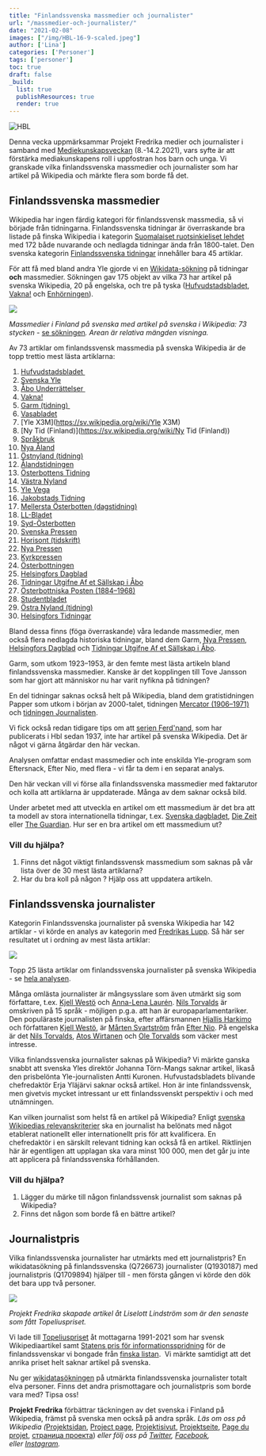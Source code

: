 ```yaml
---
title: "Finlandssvenska massmedier och journalister"
url: "/massmedier-och-journalister/"
date: "2021-02-08"
images: ["/img/HBL-16-9-scaled.jpeg"]
author: ['Lina']
categories: ['Personer']
tags: ['personer']
toc: true
draft: false
_build:
  list: true
  publishResources: true
  render: true
---
```


![HBL](/img/HBL-16-9-scaled.jpeg)


Denna vecka uppmärksammar Projekt Fredrika medier och journalister i samband med [Mediekunskapsveckan](https://www.mediataitoviikko.fi/pa-svenska/) (8.-14.2.2021), vars syfte är att förstärka mediakunskapens roll i uppfostran hos barn och unga. Vi granskade vilka finlandssvenska massmedier och journalister som har artikel på Wikipedia och märkte flera som borde få det. 

## Finlandssvenska massmedier

Wikipedia har ingen färdig kategori för finlandssvensk massmedia, så vi började från tidningarna. Finlandssvenska tidningar är överraskande bra listade på finska Wikipedia i kategorin [Suomalaiset ruotsinkieliset lehdet](https://fi.wikipedia.org/wiki/Luokka:Suomalaiset_ruotsinkieliset_lehdet) med 172 både nuvarande och nedlagda tidningar ända från 1800-talet. Den svenska kategorin [Finlandssvenska tidningar](https://sv.wikipedia.org/wiki/Kategori:Finlandssvenska_tidningar) innehåller bara 45 artiklar. 

För att få med bland andra Yle gjorde vi en [Wikidata-sökning](https://query.wikidata.org/#SELECT%20DISTINCT%20%3Fitem%20%3FitemLabel%20%3Fdescsv%20%3Fdescfi%20%3Fverketsspr%C3%A5kLabel%20%3Fupph%C3%B6rtLabel%20%3Fsv_title%20%3Ffi_title%20%3Fen_title%0A%0AWHERE%20%7B%0A%20%20%23%20massmedia%20eller%20tidning%0A%20%20VALUES%20%3Fformat%20%7Bwd%3AQ11033%20wd%3AQ1002697%7D.%0A%20%20%0A%20%20%23%20land%20eller%20ursprungsland%20Finland%0A%20%20%7B%3Fitem%20wdt%3AP31%2Fwdt%3AP279%2a%20%3Fformat.%20%3Fitem%20wdt%3AP495%20wd%3AQ33.%7D%0A%20%20UNION%20%7B%3Fitem%20wdt%3AP31%2Fwdt%3AP279%2a%20%3Fformat.%20%3Fitem%20wdt%3AP17%20%20wd%3AQ33.%7D%0A%0A%20%20%23%20verkets%20spr%C3%A5k%20svenska%0A%20%20VALUES%20%3Fverketsspr%C3%A5k%20%7Bwd%3AQ9027%7D.%0A%20%20%3Fitem%20wdt%3AP407%20%3Fverketsspr%C3%A5k.%20%0A%20%20%0A%20%20%23%20upph%C3%B6rt%0A%20%20OPTIONAL%20%7B%3Fitem%20wdt%3AP576%20%3Fupph%C3%B6rt.%7D%0A%20%20%0A%20%20%23%20wikidata%20beskrivning%0A%20%20OPTIONAL%7B%3Fitem%20schema%3Adescription%20%3Fdescsv%20.%20FILTER%28lang%28%3Fdescsv%29%3D%27sv%27%29%20%7D%0A%20%20OPTIONAL%7B%3Fitem%20schema%3Adescription%20%3Fdescfi%20.%20FILTER%28lang%28%3Fdescfi%29%3D%27fi%27%29%20%7D%0A%0A%20%20%23%20wipedia%20artikelnamn%0A%20%20OPTIONAL%7B%20%3Fwpsv%20schema%3Aabout%20%3Fitem%20.%20%3Fwpsv%20schema%3AisPartOf%20%3Chttps%3A%2F%2Fsv.wikipedia.org%2F%3E%3Bschema%3Aname%20%3Fsv_title.%7D%0A%20%20OPTIONAL%7B%20%3Fwpfi%20schema%3Aabout%20%3Fitem%20.%20%3Fwpfi%20schema%3AisPartOf%20%3Chttps%3A%2F%2Ffi.wikipedia.org%2F%3E%3Bschema%3Aname%20%3Ffi_title.%7D%0A%20%20OPTIONAL%7B%20%3Fwpen%20schema%3Aabout%20%3Fitem%20.%20%3Fwpen%20schema%3AisPartOf%20%3Chttps%3A%2F%2Fen.wikipedia.org%2F%3E%3Bschema%3Aname%20%3Fen_title.%7D%0A%0A%20%20SERVICE%20wikibase%3Alabel%20%7B%20bd%3AserviceParam%20wikibase%3Alanguage%20%22sv%22.%20%7D%0A%7D%0A%0AORDER%20BY%20%3FitemLabel%0A%0A) på tidningar **och** massmedier. Sökningen gav 175 objekt av vilka 73 har artikel på svenska Wikipedia, 20 på engelska, och tre på tyska ([Hufvudstadsbladet](https://sv.wikipedia.org/wiki/Hufvudstadsbladet), [Vakna!](https://sv.wikipedia.org/wiki/Vakna!) och [Enhörningen](https://sv.wikipedia.org/wiki/Enh%C3%B6rningen_(tidskrift))).

![](/2021/02/image-1024x345.png)

_Massmedier i Finland på svenska med artikel på svenska i Wikipedia: 73 stycken -_ [se sökningen](https://query.wikidata.org/#SELECT%20DISTINCT%20%3Fitem%20%3FitemLabel%20%3Fdescsv%20%3Fdescfi%20%3Fverketsspr%C3%A5kLabel%20%3Fupph%C3%B6rtLabel%20%3Fsv_title%20%3Ffi_title%20%3Fen_title%0A%0AWHERE%20%7B%0A%20%20%23%20massmedia%20eller%20tidning%0A%20%20VALUES%20%3Fformat%20%7Bwd%3AQ11033%20wd%3AQ1002697%7D.%0A%20%20%0A%20%20%23%20land%20eller%20ursprungsland%20Finland%0A%20%20%7B%3Fitem%20wdt%3AP31%2Fwdt%3AP279%2a%20%3Fformat.%20%3Fitem%20wdt%3AP495%20wd%3AQ33.%7D%0A%20%20UNION%20%7B%3Fitem%20wdt%3AP31%2Fwdt%3AP279%2a%20%3Fformat.%20%3Fitem%20wdt%3AP17%20%20wd%3AQ33.%7D%0A%0A%20%20%23%20verkets%20spr%C3%A5k%20svenska%0A%20%20VALUES%20%3Fverketsspr%C3%A5k%20%7Bwd%3AQ9027%7D.%0A%20%20%3Fitem%20wdt%3AP407%20%3Fverketsspr%C3%A5k.%20%0A%20%20%0A%20%20%23%20upph%C3%B6rt%0A%20%20OPTIONAL%20%7B%3Fitem%20wdt%3AP576%20%3Fupph%C3%B6rt.%7D%0A%20%20%0A%20%20%23%20wikidata%20beskrivning%0A%20%20OPTIONAL%7B%3Fitem%20schema%3Adescription%20%3Fdescsv%20.%20FILTER%28lang%28%3Fdescsv%29%3D%27sv%27%29%20%7D%0A%20%20OPTIONAL%7B%3Fitem%20schema%3Adescription%20%3Fdescfi%20.%20FILTER%28lang%28%3Fdescfi%29%3D%27fi%27%29%20%7D%0A%0A%20%20%23%20wipedia%20artikelnamn%0A%20%20OPTIONAL%7B%20%3Fwpsv%20schema%3Aabout%20%3Fitem%20.%20%3Fwpsv%20schema%3AisPartOf%20%3Chttps%3A%2F%2Fsv.wikipedia.org%2F%3E%3Bschema%3Aname%20%3Fsv_title.%7D%0A%20%20OPTIONAL%7B%20%3Fwpfi%20schema%3Aabout%20%3Fitem%20.%20%3Fwpfi%20schema%3AisPartOf%20%3Chttps%3A%2F%2Ffi.wikipedia.org%2F%3E%3Bschema%3Aname%20%3Ffi_title.%7D%0A%20%20OPTIONAL%7B%20%3Fwpen%20schema%3Aabout%20%3Fitem%20.%20%3Fwpen%20schema%3AisPartOf%20%3Chttps%3A%2F%2Fen.wikipedia.org%2F%3E%3Bschema%3Aname%20%3Fen_title.%7D%0A%0A%20%20SERVICE%20wikibase%3Alabel%20%7B%20bd%3AserviceParam%20wikibase%3Alanguage%20%22sv%22.%20%7D%0A%7D%0A%0AORDER%20BY%20%3FitemLabel%0A%0A)_. Arean är relativa mängden visninga._

Av 73 artiklar om finlandssvensk massmedia på svenska Wikipedia är de topp trettio mest lästa artiklarna:

1.  [Hufvudstadsbladet ](https://sv.wikipedia.org/wiki/Hufvudstadsbladet)
2.  [Svenska Yle](https://sv.wikipedia.org/wiki/Svenska_Yle)
3.  [Åbo Underrättelser ](https://sv.wikipedia.org/wiki/%C3%85bo_Underr%C3%A4ttelser)
4.  [Vakna!](https://sv.wikipedia.org/wiki/Vakna!)
5.  [Garm (tidning) ](https://sv.wikipedia.org/wiki/Garm_(tidskrift))
6.  [Vasabladet](https://sv.wikipedia.org/wiki/Vasabladet)
7.  [Yle X3M](https://sv.wikipedia.org/wiki/Yle X3M)
8.  [Ny Tid (Finland)](https://sv.wikipedia.org/wiki/Ny Tid (Finland))
9.  [Språkbruk](https://sv.wikipedia.org/wiki/Spr%C3%A5kbruk)
10.  [Nya Åland](https://sv.wikipedia.org/wiki/Nya_Åland)
11.  [Östnyland (tidning)](https://sv.wikipedia.org/wiki/%C3%96stnyland_(tidning))
12.  [Ålandstidningen](https://sv.wikipedia.org/wiki/%C3%85landstidningen)
13.  [Österbottens Tidning](https://sv.wikipedia.org/wiki/%C3%96sterbottens_Tidning)
14.  [Västra Nyland](https://sv.wikipedia.org/wiki/V%C3%A4stra_Nyland)
15.  [Yle Vega](https://sv.wikipedia.org/wiki/Yle_Vega)
16.  [Jakobstads Tidning](https://sv.wikipedia.org/wiki/Jakobstads_Tidning)
17.  [Mellersta Österbotten (dagstidning)](https://sv.wikipedia.org/wiki/Mellersta_%C3%96sterbotten_(dagstidning))
18.  [LL-Bladet](https://sv.wikipedia.org/wiki/LL-Bladet)
19.  [Syd-Österbotten](https://sv.wikipedia.org/wiki/Syd-%C3%96sterbotten)
20.  [Svenska Pressen](https://sv.wikipedia.org/wiki/Svenska_Pressen)
21.  [Horisont (tidskrift)](https://sv.wikipedia.org/wiki/Horisont_(tidskrift))
22.  [Nya Pressen](https://sv.wikipedia.org/wiki/Nya_Pressen)
23.  [Kyrkpressen](https://sv.wikipedia.org/wiki/Kyrkpressen)
24.  [Österbottningen](https://sv.wikipedia.org/wiki/%C3%96sterbottningen)
25.  [Helsingfors Dagblad](https://sv.wikipedia.org/wiki/Helsingfors_Dagblad)
26.  [Tidningar Utgifne Af et Sällskap i Åbo](https://sv.wikipedia.org/wiki/Tidningar_Utgifne_Af_et_S%C3%A4llskap_i_%C3%85bo)
27.  [Österbottniska Posten (1884–1968)](https://sv.wikipedia.org/wiki/%C3%96sterbottniska_Posten_(1884%E2%80%931968))
28.  [Studentbladet](https://sv.wikipedia.org/wiki/Studentbladet)
29.  [Östra Nyland (tidning)](https://sv.wikipedia.org/wiki/%C3%96stra_Nyland_(tidning))
30.  [Helsingfors Tidningar](https://sv.wikipedia.org/wiki/Helsingfors_Tidningar)

Bland dessa finns (föga överraskande) våra ledande massmedier, men också flera nedlagda historiska tidningar, bland dem Garm, [Nya Pressen](https://sv.wikipedia.org/wiki/Nya_Pressen), [Helsingfors Dagblad](https://sv.wikipedia.org/wiki/Helsingfors_Dagblad) och [Tidningar Utgifne Af et Sällskap i Åbo](https://sv.wikipedia.org/wiki/Tidningar_Utgifne_Af_et_S%C3%A4llskap_i_%C3%85bo).

Garm, som utkom 1923–1953, är den femte mest lästa artikeln bland finlandssvenska massmedier. Kanske är det kopplingen till Tove Jansson som har gjort att människor nu har varit nyfikna på tidningen?

En del tidningar saknas också helt på Wikipedia, bland dem gratistidningen Papper som utkom i början av 2000-talet, tidningen [Mercator (1906–1971)](https://fi.wikipedia.org/wiki/Mercator_(lehti)) och [tidningen Journalisten](https://fi.wikipedia.org/wiki/Journalisti_(lehti)).

Vi fick också redan tidigare tips om att [serien Ferd'nand](https://fi.wikipedia.org/wiki/Ferd%E2%80%99nand), som har publicerats i Hbl sedan 1937, inte har artikel på svenska Wikipedia. Det är något vi gärna åtgärdar den här veckan.

Analysen omfattar endast massmedier och inte enskilda Yle-program som Eftersnack, Efter Nio, med flera - vi får ta dem i en separat analys.

Den här veckan vill vi förse alla finlandssvenska massmedier med faktarutor och kolla att artiklarna är uppdaterade. Många av dem saknar också bild.

Under arbetet med att utveckla en artikel om ett massmedium är det bra att ta modell av stora internationella tidningar, t.ex. [Svenska dagbladet](https://sv.wikipedia.org/wiki/Svenska_Dagbladet), [Die Zeit](https://de.wikipedia.org/wiki/Die_Zeit) eller [The Guardian](https://de.wikipedia.org/wiki/The_Guardian). Hur ser en bra artikel om ett massmedium ut?

### Vill du hjälpa?

1.  Finns det något viktigt finlandssvensk massmedium som saknas på vår lista över de 30 mest lästa artiklarna?
2.  Har du bra koll på någon ? Hjälp oss att uppdatera artikeln.

## Finlandssvenska journalister

Kategorin Finlandssvenska journalister på svenska Wikipedia har 142 artiklar - vi körde en analys av kategorin med [Fredrikas Lupp](https://projektfredrika.fi/fredrikas-lupp/). Så här ser resultatet ut i ordning av mest lästa artiklar: 

![](https://lh3.googleusercontent.com/SRwHgm1n67a6Thd2NI8sDUImcaxV1Wo3NFt3k2UEsQMYa_B2OdRwayk3wHP4m1ojeA3Yhf4FKgIwYyMdi3KT2iGbtkPKiGTQ6JvUDF2NRE2njWaA9nOCwQodBB8AD7tY4C-pZJRi)

Topp 25 lästa artiklar om finlandssvenska journalister på svenska Wikipedia - se [hela analysen](https://wiki.projektfredrika.fi/Finlandssvenska_journalister).

Många omlästa journalister är mångsysslare som även utmärkt sig som författare, t.ex. [Kjell Westö](https://sv.wikipedia.org/wiki/Kjell_West%C3%B6) och [Anna-Lena Laurén](https://sv.wikipedia.org/wiki/Anna-Lena_Laur%C3%A9n). [Nils Torvalds](https://sv.wikipedia.org/wiki/Nils_Torvalds) är omskriven på 15 språk - möjligen p.g.a. att han är europaparlamentariker. Den populäraste journalisten på finska, efter affärsmannen [Hjallis Harkimo](https://sv.wikipedia.org/wiki/Hjallis_Harkimo) och författaren [Kjell Westö](https://sv.wikipedia.org/wiki/Kjell_West%C3%B6), är [Mårten Svartström](https://sv.wikipedia.org/wiki/M%C3%A5rten_Svartstr%C3%B6m) från [Efter Nio](https://sv.wikipedia.org/wiki/Efter_Nio). På engelska är det [Nils Torvalds](https://sv.wikipedia.org/wiki/Nils_Torvalds), [Atos Wirtanen](https://sv.wikipedia.org/wiki/Atos_Wirtanen) och [Ole Torvalds](https://sv.wikipedia.org/wiki/Ole_Torvalds) som väcker mest intresse.

Vilka finlandssvenska journalister saknas på Wikipedia? Vi märkte ganska snabbt att svenska Yles direktör Johanna Törn-Mangs saknar artikel, likaså den prisbelönta Yle-journalisten Antti Kuronen. Hufvustadsbladets blivande chefredaktör Erja Yläjärvi saknar också artikel. Hon är inte finlandssvensk, men givetvis mycket intressant ur ett finlandssvenskt perspektiv i och med utnämningen.

Kan vilken journalist som helst få en artikel på Wikipedia? Enligt [svenska Wikipedias relevanskriterier](https://sv.wikipedia.org/wiki/Wikipedia:Relevanskriterier) ska en journalist ha belönats med något etablerat nationellt eller internationellt pris för att kvalificera. En chefredaktör i en särskilt relevant tidning kan också få en artikel. Riktlinjen här är egentligen att upplagan ska vara minst 100 000, men det går ju inte att applicera på finlandssvenska förhållanden.

### Vill du hjälpa?

1.  Lägger du märke till någon finlandssvensk journalist som saknas på Wikipedia?
2.  Finns det någon som borde få en bättre artikel?

## Journalistpris

Vilka finlandssvenska journalister har utmärkts med ett journalistpris? En wikidatasökning på finlandssvenska (Q726673) journalister (Q1930187) med journalistpris (Q1709894) hjälper till - men första gången vi körde den dök det bara upp två personer. 

![](https://lh3.googleusercontent.com/SQCqlZ9SYV4Zka5sTXBVDDGUtf-gf1p8CQX8oKPqugu63TqSll8uVKYqQ6cHH8r-Da64AdVUsMZ3wvXXuuhAnTjmGgZzuq8THAjFkV4eb3jS8Nbj4fNn2gNFx1eVCzRpw_oNLw3l)

_Projekt Fredrika skapade artikel åt Liselott Lindström som är den senaste som fått Topeliuspriset._

Vi lade till [Topeliuspriset](https://sv.wikipedia.org/wiki/Topeliuspriset) åt mottagarna 1991-2021 som har svensk Wikipediaartikel samt [Statens pris för informationsspridning](https://www.wikidata.org/wiki/Q11897474) för de finlandssvenskar vi bongade från [finska listan](https://fi.wikipedia.org/wiki/Tiedonjulkistamisen_valtionpalkinto).  Vi märkte samtidigt att det anrika priset helt saknar artikel på svenska.

Nu ger [wikidatasökningen](https://query.wikidata.org/#%23%20finlandssvenska%20%28Q726673%29%20journalister%20%28Q1930187%29%20eller%20dess%20underklass%20med%20journalistpris%20%28Q1709894%29%0ASELECT%20DISTINCT%20%3Fperson%20%3FpersonLabel%20%3FpersonDescription%20%0A%20%20%28GROUP_CONCAT%28DISTINCT%20%3Flife%3BSEPARATOR%3D%22%2C%20%22%29%20AS%20%3Flevands%C3%A5r%29%20%0A%20%20%28GROUP_CONCAT%28DISTINCT%20%3Fp106label%3BSEPARATOR%3D%22%2C%20%22%29%20AS%20%3Foccupations%29%20%0A%20%20%28GROUP_CONCAT%28DISTINCT%20%3Fp166label%3BSEPARATOR%3D%22%2C%20%22%29%20AS%20%3Flitteraturpris%29%20%0A%0A%20%20%28GROUP_CONCAT%28DISTINCT%20%3Fwpsv_title%3BSEPARATOR%3D%22%2C%20%22%29%20AS%20%3Fsv_title%29%20%0A%20%20%28GROUP_CONCAT%28DISTINCT%20%3Fwpfi_title%3BSEPARATOR%3D%22%2C%20%22%29%20AS%20%3Ffi_title%29%20%0A%20%20%28GROUP_CONCAT%28DISTINCT%20%3Fwpen_title%3BSEPARATOR%3D%22%2C%20%22%29%20AS%20%3Fen_title%29%20%0A%20%20%28GROUP_CONCAT%28DISTINCT%20%3Fwpru_title%3BSEPARATOR%3D%22%2C%20%22%29%20AS%20%3Fru_title%29%20%0AWHERE%20%0A%7B%0A%20%20hint%3AQuery%20hint%3Aoptimizer%20%22None%22%20.%0A%23%20%20finlandssvenska%20Q726673%0A%20%20%3Fperson%20wdt%3AP172%20wd%3AQ726673%3B%20%0A%20%20%20%20%20%20%20%20wdt%3AP106%20%3Fp106.%20%0A%23%20%20journalist%20Q1930187%0A%20%20%3Fp106%20wdt%3AP279%2a%20wd%3AQ1930187.%20%3Fp106%20rdfs%3Alabel%20%3Fp106label%20.%20FILTER%28lang%28%3Fp106label%29%3D%27sv%27%29%0A%23%20%20journalistpris%20Q1709894%0A%20%20%3Fperson%20wdt%3AP166%20%3Fp166%20.%20%3Fp166%20wdt%3AP31%2Fwdt%3AP279%2a%20wd%3AQ1709894.%20%3Fp166%20rdfs%3Alabel%20%3Fp166label%20.%20FILTER%28lang%28%3Fp166label%29%3D%27sv%27%29%0A%20%20OPTIONAL%20%7B%20%3Fperson%20wdt%3AP569%20%3Fp569%20.%20%7D%0A%20%20OPTIONAL%20%7B%20%3Fperson%20wdt%3AP570%20%3Fp570%20.%20%7D%0A%20%20BIND%28CONCAT%28SUBSTR%28STR%28COALESCE%28%3Fp569%2C%22%22%29%29%2C1%2C4%29%2C%22-%22%2CSUBSTR%28STR%28COALESCE%28%3Fp570%2C%22%22%29%29%2C1%2C4%29%29%20AS%20%3Flife%29%0A%20%20OPTIONAL%20%7B%20%3Fperson%20wdt%3AP19%20%3Fp19%20.%20%3Fp19%20rdfs%3Alabel%20%3Fp19label%20.%20FILTER%28lang%28%3Fp19label%29%3D%27sv%27%29%20%7D%0A%20%20%0A%20%20OPTIONAL%20%7B%20%3Fwpsv%20schema%3Aabout%20%3Fperson%20.%20%3Fwpsv%20schema%3AisPartOf%20%3Chttps%3A%2F%2Fsv.wikipedia.org%2F%3E%3Bschema%3Aname%20%3Fwpsv_title.%7D%0A%20%20OPTIONAL%20%7B%20%3Fwpfi%20schema%3Aabout%20%3Fperson%20.%20%3Fwpfi%20schema%3AisPartOf%20%3Chttps%3A%2F%2Ffi.wikipedia.org%2F%3E%3Bschema%3Aname%20%3Fwpfi_title.%7D%0A%20%20OPTIONAL%20%7B%20%3Fwpen%20schema%3Aabout%20%3Fperson%20.%20%3Fwpen%20schema%3AisPartOf%20%3Chttps%3A%2F%2Fen.wikipedia.org%2F%3E%3Bschema%3Aname%20%3Fwpen_title.%7D%0A%20%20OPTIONAL%20%7B%20%3Fwpru%20schema%3Aabout%20%3Fperson%20.%20%3Fwpru%20schema%3AisPartOf%20%3Chttps%3A%2F%2Fru.wikipedia.org%2F%3E%3Bschema%3Aname%20%3Fwpru_title.%7D%0A%20%20%0A%20%20SERVICE%20wikibase%3Alabel%20%7B%20bd%3AserviceParam%20wikibase%3Alanguage%20%22sv%2Cfi%2Cen%22.%20%7D%0A%7DGROUP%20BY%20%3Fperson%20%3FpersonLabel%20%3FpersonDescription%20%0AORDER%20BY%20%3FpersonLabel%20) på utmärkta finlandssvenska journalister totalt elva personer. Finns det andra prismottagare och journalistpris som borde vara med? Tipsa oss! 

**Projekt Fredrika** förbättrar täckningen av det svenska i Finland på Wikipedia, främst på svenska men också på andra språk. _Läs om oss på Wikipedia (_[Projektsidan](https://sv.wikipedia.org/wiki/Wikipedia:Projekt_Fredrika), [Project page](https://en.wikipedia.org/wiki/Wikipedia:Projekt_Fredrika), [Projektisivut](https://fi.wikipedia.org/wiki/Wikipedia:Projekt_Fredrika), [Projektseite](https://de.wikipedia.org/wiki/Wikipedia:Projekt_Fredrika), [Page du projet](https://fr.wikipedia.org/wiki/Wikipedia:Projekt_Fredrika), [страница проекта](https://ru.wikipedia.org/wiki/Wikipedia:Projekt_Fredrika)) _eller följ oss på [Twitter](https://twitter.com/projektfredrika), [Facebook](https://www.facebook.com/projektfredrika/), eller [Instagram](http://instagram.com/projektfredrika)._